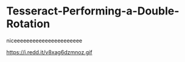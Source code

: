 # Tesseract-Performing-a-Double-Rotation
niceeeeeeeeeeeeeeeeeeeeee

https://i.redd.it/v8xag6dzmnoz.gif
